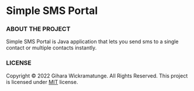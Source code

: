 # Simple SMS Portal

### ABOUT THE PROJECT
Simple SMS Portal is Java application that lets you send sms to a single contact or multiple contacts instantly.
### LICENSE
Copyright © 2022 Gihara Wickramatunge. 
All Rights Reserved.
This project is licensed under [MIT](LICENSE.txt) license.

